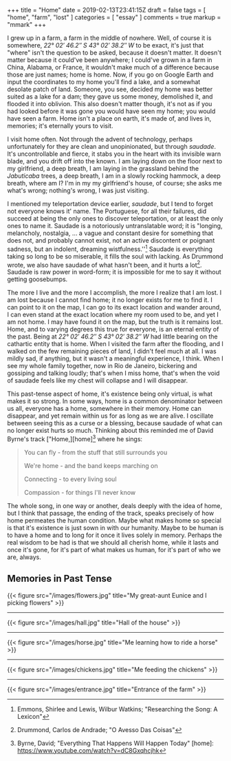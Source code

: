 +++
title = "Home"
date = 2019-02-13T23:41:15Z
draft = false
tags = [ "home", "farm", "lost" ]
categories = [ "essay" ]
comments = true
markup = "mmark"
+++

I grew up in a farm, a farm in the middle of nowhere. Well, of course it is
somewhere, _22° 02′ 46.2″ S 43° 02′ 38.2″ W_ to be exact, it's just that "where"
isn't the question to be asked, because it doesn't matter. It doesn't matter
because it could've been anywhere; I could've grown in a farm in China, Alabama,
or France, it wouldn't make much of a difference because those are just names;
home is home. Now, if you go on Google Earth and input the coordinates to my
home you'll find a lake, and a somewhat desolate patch of land. Someone, you
see, decided my home was better suited as a lake for a dam; they gave us some
money, demolished it, and flooded it into oblivion. This also doesn't matter
though, it's not as if you had looked before it was gone you would have seen my
home; you would have seen a farm. Home isn't a place on earth, it's made of, and
lives in, memories; it's eternally yours to visit.

I visit home often. Not through the advent of technology, perhaps unfortunately
for they are clean and unopinionated, but through _saudade_. It's uncontrollable
and fierce, it stabs you in the heart with its invisible warn blade, and you
drift off into the known. I am laying down on the floor next to my girlfriend, a
deep breath, I am laying in the grassland behind the _Jabuticaba_ trees, a deep
breath, I am in a slowly rocking hammock, a deep breath, where am I? I'm in my
my girlfriend's house, of course; she asks me what's wrong; nothing's wrong, I
was just visiting.

I mentioned my teleportation device earlier, _saudade_, but I tend to forget not
everyone knows it' name. The Portuguese, for all their failures, did succeed at
being the only ones to discover teleportation, or at least the only ones to name
it. Saudade is a notoriously untranslatable word; it is "longing, melancholy,
nostalgia, ... a vague and constant desire for something that does not, and
probably cannot exist, not an active discontent or poignant sadness, but an
indolent, dreaming wistfulness.''[^1] Saudade is everything taking so long to be
so miserable, it fills the soul with lacking. As Drummond wrote, we also have
saudade of what hasn't been, and it hurts a lot[^2]. Saudade is raw power in
word-form; it is impossible for me to say it without getting goosebumps.

The more I live and the more I accomplish, the more I realize that I am lost. I
am lost because I cannot find home; it no longer exists for me to find it. I can
point to it on the map, I can go to its exact location and wander around, I can
even stand at the exact location where my room used to be, and yet I am not
home. I may have found it on the map, but the truth is it remains lost. Home,
and to varying degrees this true for everyone, is an eternal entity of the past.
Being at _22° 02′ 46.2″ S 43° 02′ 38.2″ W_ had little bearing on the cathartic
entity that is home. When I visited the farm after the flooding, and I walked on
the few remaining pieces of land, I didn't feel much at all. I was mildly sad,
if anything, but it wasn't a meaningful experience, I think. When I see my whole
family together, now in Rio de Janeiro, bickering and gossiping and talking
loudly; that's when I miss home, that's when the void of saudade feels like my
chest will collapse and I will disappear.

This past-tense aspect of home, it's existence being only virtual, is what makes
it so strong. In some ways, home is a common denominator between us all,
everyone has a home, somewhere in their memory. Home can disappear, and yet
remain within us for as long as we are alive. I oscillate between seeing this as
a curse or a blessing, because saudade of what can no longer exist hurts so
much. Thinking about this reminded me of David Byrne's track ["Home,][home][^3]
where he sings:

> You can fly - from the stuff that still surrounds you
>
> We're home - and the band keeps marching on
>
> Connecting - to every living soul
>
> Compassion - for things I'll never know

The whole song, in one way or another, deals deeply with the idea of home, but I
think that passage, the ending of the track, speaks precisely of how home
permeates the human condition. Maybe what makes home so special is that it's
existence is just sown in with our humanity. Maybe to be human is to have a home
and to long for it once it lives solely in memory. Perhaps the real wisdom to be
had is that we should all cherish home, while it lasts and once it's gone, for
it's part of what makes us human, for it's part of who we are, always.

Memories in Past Tense
---

{{< figure src="/images/flowers.jpg" title="My great-aunt Eunice and I picking flowers" >}}

---

{{< figure src="/images/hall.jpg" title="Hall of the house" >}}

---

{{< figure src="/images/horse.jpg" title="Me learning how to ride a horse" >}}

---

{{< figure src="/images/chickens.jpg" title="Me feeding the chickens" >}}

---

{{< figure src="/images/entrance.jpg" title="Entrance of the farm" >}}

[^1]: Emmons, Shirlee and Lewis, Wilbur Watkins; "Researching the Song: A Lexicon"
[^2]: Drummond, Carlos de Andrade; "O Avesso Das Coisas"
[^3]: Byrne, David; "Everything That Happens Will Happen Today"
[home]: https://www.youtube.com/watch?v=dC8Gxqhcjhk

